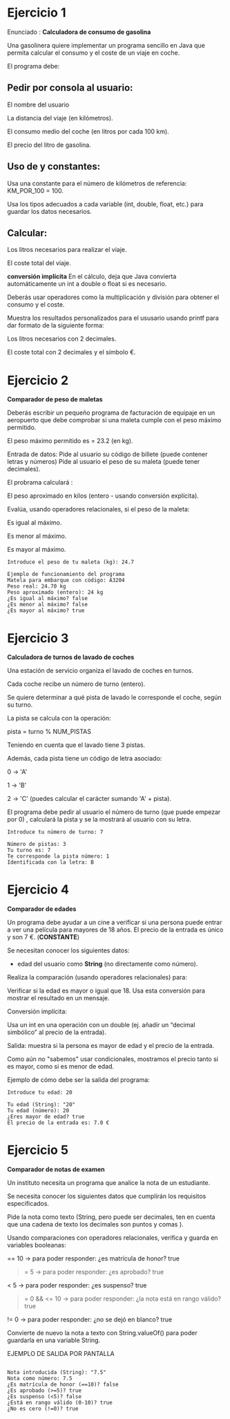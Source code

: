 # Ejercicio 1

Enunciado : **Calculadora de consumo de gasolina**

Una gasolinera quiere implementar un programa sencillo en Java que permita calcular el consumo y el coste de un viaje en coche.

El programa debe:

## Pedir por consola al usuario:
  El nombre del usuario

  La distancia del viaje (en kilómetros).

  El consumo medio del coche (en litros por cada 100 km).

  El precio del litro de gasolina.

## Uso de  y constantes:

Usa una constante para el número de kilómetros de referencia: KM_POR_100 = 100.

Usa los tipos adecuados a cada variable  (int, double, float, etc.) para guardar los datos necesarios.

## Calcular:

Los litros necesarios para realizar el viaje.

El coste total del viaje.

 **conversión implícita**  En el cálculo, deja que Java convierta automáticamente un int a double o float si es necesario.

Deberás usar operadores como la multiplicación y división para obtener el consumo y el coste.

Muestra los  resultados personalizados para el ususario usando printf para dar formato de la siguiente forma: 

Los litros necesarios con 2 decimales.

El coste total con 2 decimales y el símbolo €.

# Ejercicio 2

__Comparador de peso de maletas__

Deberás escribir un pequeño  programa de facturación de equipaje en un aeropuerto que debe comprobar si una maleta cumple con el peso máximo permitido.

El peso máximo permitido es  = 23.2 (en kg).

Entrada de datos:
Pide al usuario su  código de billete (puede contener letras y números)
Pide al usuario el peso de su maleta (puede tener decimales).

El probrama calculará :

El peso  aproximado en kilos (entero - usando conversión explícita).

Evalúa, usando  operadores relacionales, si el peso de la maleta:

Es igual al máximo.

Es menor al máximo.

Es mayor al máximo.

```
Introduce el peso de tu maleta (kg): 24.7

Ejemplo de funcionamiento del programa
Matela para embarque con código: A3204
Peso real: 24.70 kg
Peso aproximado (entero): 24 kg
¿Es igual al máximo? false
¿Es menor al máximo? false
¿Es mayor al máximo? true
```

# Ejercicio 3

__Calculadora de turnos de lavado de coches__ 

Una estación de servicio organiza el lavado de coches en turnos.

Cada coche recibe un número de turno (entero).

Se quiere determinar a qué pista de lavado le corresponde el coche, según su turno.

La pista se calcula con la operación:

pista = turno % NUM_PISTAS

Teniendo en cuenta que el lavado tiene 3 pistas.

Además, cada pista tiene un código de letra asociado:

0 → 'A'

1 → 'B'

2 → 'C'
(puedes calcular el carácter sumando 'A' + pista).

El programa debe pedir al usuario el número de turno (que puede empezar por 0) , calculará la pista y se la mostrará al usuario con su letra.

```
Introduce tu número de turno: 7

Número de pistas: 3
Tu turno es: 7
Te corresponde la pista número: 1
Identificada con la letra: B

```
# Ejercicio 4
__Comparador de edades__ 

Un programa debe ayudar a un cine a verificar si una persona puede entrar a ver una película para mayores de 18 años.
El precio de la entrada es único y son 7 €. (__CONSTANTE__)

Se necesitan conocer los siguientes datos: 

  - edad del usuario como **String** (no directamente como número).

Realiza la comparación (usando operadores relacionales) para:

Verificar si la edad es mayor o igual que 18. Usa esta conversión para mostrar el resultado en un mensaje.

Conversión implícita:

Usa un int en una operación con un double (ej. añadir un “decimal simbólico” al precio de la entrada).

Salida: muestra si la persona es mayor de edad y el precio de la entrada.

Como aún no "sabemos" usar condicionales, mostramos el precio tanto si es mayor, como si es menor de edad.


Ejemplo de cómo debe ser la salida del programa: 
```
Introduce tu edad: 20

Tu edad (String): "20"
Tu edad (número): 20
¿Eres mayor de edad? true
El precio de la entrada es: 7.0 €
```

# Ejercicio 5

__Comparador de notas de examen__

Un instituto necesita un programa que analice la nota de un estudiante.

Se necesita conocer los siguientes datos que cumplirán los requisitos especificados. 

Pide la nota como texto (String, pero puede ser decimales, ten en cuenta que una cadena de texto los decimales son puntos y comas ).

Usando comparaciones con operadores relacionales,  verifica y guarda en variables booleanas:

== 10 → para poder responder:  ¿es matrícula de honor? true

>= 5 →   para poder responder:  ¿es aprobado? true 

< 5 →  para poder responder:   ¿es suspenso? true

>= 0 && <= 10 →   para poder responder:   ¿la nota está en rango válido? true

!= 0 →  para poder responder:    ¿no se dejó en blanco? true

Convierte de nuevo la nota a texto con String.valueOf() para poder guardarla en una variable String. 

EJEMPLO DE SALIDA POR PANTALLA

```Introduce tu nota: 7.5

Nota introducida (String): "7.5"
Nota como número: 7.5
¿Es matrícula de honor (==10)? false
¿Es aprobado (>=5)? true
¿Es suspenso (<5)? false
¿Está en rango válido (0-10)? true
¿No es cero (!=0)? true
```



